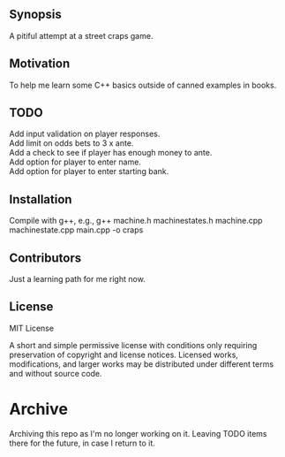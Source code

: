 ## Synopsis
A pitiful attempt at a street craps game.

## Motivation

To help me learn some C++ basics outside of canned examples in books.

## TODO

Add input validation on player responses.  
Add limit on odds bets to 3 x ante.  
Add a check to see if player has enough money to ante.  
Add option for player to enter name.  
Add option for player to enter starting bank.  

## Installation

Compile with g++, e.g., g++ machine.h machinestates.h machine.cpp machinestate.cpp  main.cpp -o craps

## Contributors

Just a learning path for me right now.

## License

MIT License

A short and simple permissive license with conditions only requiring preservation of copyright and license notices. Licensed works, modifications, and larger works may be distributed under different terms and without source code.

# Archive
Archiving this repo as I'm no longer working on it. Leaving TODO items there for the future, in case I return to it.